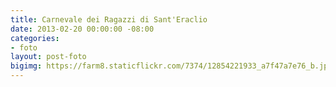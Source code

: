 ```yaml
---
title: Carnevale dei Ragazzi di Sant'Eraclio
date: 2013-02-20 00:00:00 -08:00
categories:
- foto
layout: post-foto
bigimg: https://farm8.staticflickr.com/7374/12854221933_a7f47a7e76_b.jpg
---
```


<div class="flickr-album-contaier" data-photoset="72157641698370714"></div>